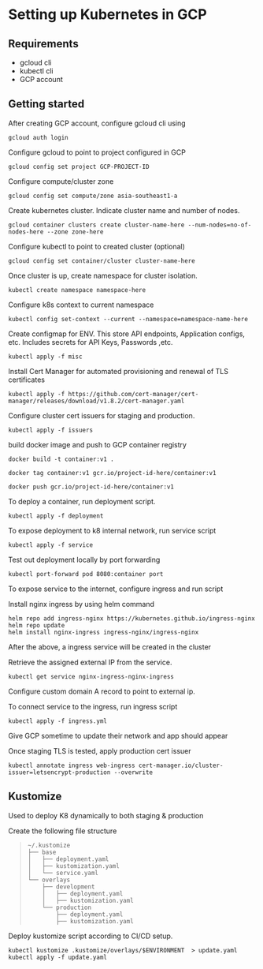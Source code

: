 # Setting up Kubernetes in GCP

## Requirements

- gcloud cli
- kubectl cli
- GCP account

## Getting started

After creating GCP account, configure gcloud cli using

```shell script
gcloud auth login
```

Configure gcloud to point to project configured in GCP

```shell script
gcloud config set project GCP-PROJECT-ID
```

Configure compute/cluster zone

```shell script
gcloud config set compute/zone asia-southeast1-a
```

Create kubernetes cluster. Indicate cluster name and number of nodes.

```shell script
gcloud container clusters create cluster-name-here --num-nodes=no-of-nodes-here --zone zone-here
```

Configure kubectl to point to created cluster (optional)

```shell script
gcloud config set container/cluster cluster-name-here
```

Once cluster is up, create namespace for cluster isolation.

```shell script
kubectl create namespace namespace-here
```

Configure k8s context to current namespace

```shell script
kubectl config set-context --current --namespace=namespace-name-here
```

Create configmap for ENV. This store API endpoints, Application configs, etc.
Includes secrets for API Keys, Passwords ,etc.

```shell script
kubectl apply -f misc
```

Install Cert Manager for automated provisioning and renewal of TLS certificates

```shell script
kubectl apply -f https://github.com/cert-manager/cert-manager/releases/download/v1.8.2/cert-manager.yaml
```

Configure cluster cert issuers for staging and production.

```shell script
kubectl apply -f issuers
```

build docker image and push to GCP container registry

```shell script
docker build -t container:v1 .

docker tag container:v1 gcr.io/project-id-here/container:v1

docker push gcr.io/project-id-here/container:v1
```

To deploy a container, run deployment script.

```shell script
kubectl apply -f deployment
```

To expose deployment to k8 internal network, run service script

```shell script
kubectl apply -f service
```

Test out deployment locally by port forwarding

```shell script
kubectl port-forward pod 8080:container port
```

To expose service to the internet, configure ingress and run script

Install nginx ingress by using helm command

```shell script
helm repo add ingress-nginx https://kubernetes.github.io/ingress-nginx
helm repo update
helm install nginx-ingress ingress-nginx/ingress-nginx
```

After the above, a ingress service will be created in the cluster

Retrieve the assigned external IP from the service.

```shell script
kubectl get service nginx-ingress-nginx-ingress
```

Configure custom domain A record to point to external ip.

To connect service to the ingress, run ingress script

```shell script
kubectl apply -f ingress.yml
```

Give GCP sometime to update their network and app should appear

Once staging TLS is tested, apply production cert issuer

```shell script
kubectl annotate ingress web-ingress cert-manager.io/cluster-issuer=letsencrypt-production --overwrite
```

## Kustomize

Used to deploy K8 dynamically to both staging & production

Create the following file structure

> ```
> ~/.kustomize
> ├── base
> │   ├── deployment.yaml
> │   ├── kustomization.yaml
> │   └── service.yaml
> └── overlays
>     ├── development
>     │   ├── deployment.yaml
>     │   ├── kustomization.yaml
>     └── production
>         ├── deployment.yaml
>         ├── kustomization.yaml
> ```

Deploy kustomize script according to CI/CD setup.

```shell script
kubectl kustomize .kustomize/overlays/$ENVIRONMENT  > update.yaml
kubectl apply -f update.yaml
```
